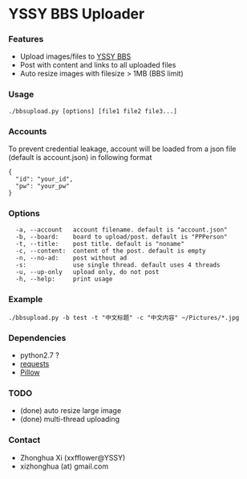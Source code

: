 # YSSY BBS Uploader

### Features
* Upload images/files to [YSSY BBS](https://bbs.sjtu.edu.cn)
* Post with content and links to all uploaded files
* Auto resize images with filesize > 1MB (BBS limit)

### Usage
```
./bbsupload.py [options] [file1 file2 file3...]
```

### Accounts
To prevent credential leakage, account will be loaded from a json file (default is account.json) in following format
```
{
  "id": "your_id",
  "pw": "your_pw"
}
```

### Options
```
  -a, --account   account filename. default is "account.json"
  -b, --board:    board to upload/post. default is "PPPerson"
  -t, --title:    post title. default is "noname"
  -c, --content:  content of the post. default is empty
  -n, --no-ad:    post without ad
  -s:             use single thread. default uses 4 threads
  -u, --up-only   upload only, do not post
  -h, --help:     print usage
```

### Example
```
./bbsupload.py -b test -t "中文标题" -c "中文内容" ~/Pictures/*.jpg
```

### Dependencies
* python2.7 ?
* [requests](http://docs.python-requests.org/en/master/)
* [Pillow](http://pillow.readthedocs.org/en/3.1.x/index.html)

### TODO
* (done) auto resize large image 
* (done) multi-thread uploading

### Contact
* Zhonghua Xi (xxfflower@YSSY)
* xizhonghua (at) gmail.com
